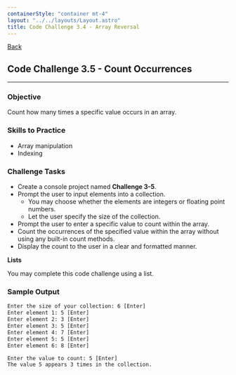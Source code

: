 ```yaml
---
containerStyle: "container mt-4"
layout: "../../layouts/Layout.astro"
title: Code Challenge 3.4 - Array Reversal
---
```


<a href="/code-challenges/" class="btn btn-sm btn-outline-light mb-3">
  <i class="si-arrow-left"></i> Back
</a>

## Code Challenge 3.5 - Count Occurrences

---

### Objective
Count how many times a specific value occurs in an array.

### Skills to Practice
- Array manipulation
- Indexing

### Challenge Tasks
- Create a console project named **Challenge 3-5**.
- Prompt the user to input elements into a collection.
    - You may choose whether the elements are integers or floating point numbers.
    - Let the user specify the size of the collection.
- Prompt the user to enter a specific value to count within the array.
- Count the occurrences of the specified value within the array without using any built-in count methods.
- Display the count to the user in a clear and formatted manner.

**Lists** 

You may complete this code challenge using a list.

### Sample Output
```txt
Enter the size of your collection: 6 [Enter]
Enter element 1: 5 [Enter]
Enter element 2: 3 [Enter]
Enter element 3: 5 [Enter]
Enter element 4: 7 [Enter]
Enter element 5: 5 [Enter]
Enter element 6: 8 [Enter]

Enter the value to count: 5 [Enter]
The value 5 appears 3 times in the collection.
```